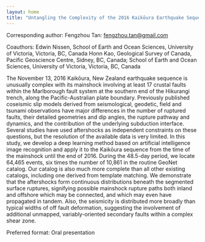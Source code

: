 ```yaml
---
layout: home
title: "Untangling the Complexity of the 2016 Kaikōura Earthquake Sequence by Artificial Intelligence Image Recognition"
---
```



Corresponding author: Fengzhou Tan: fengzhou.tan@gmail.com

Coauthors: Edwin Nissen, School of Earth and Ocean Sciences, University of Victoria, Victoria, BC, Canada
 Honn Kao, Geological Survey of Canada, Pacific Geoscience Centre, Sidney, BC, Canada; School of Earth and Ocean Sciences, University of Victoria, Victoria, BC, Canada 

The November 13, 2016 Kaikōura, New Zealand earthquake sequence is unusually complex with its mainshock involving at least 17 crustal faults within the Marlborough fault system at the southern end of the Hikurangi trench, along the Pacific-Australian plate boundary. Previously published coseismic slip models derived from seismological, geodetic, field and tsunami observations have major differences in the number of ruptured faults, their detailed geometries and dip angles, the rupture pathway and dynamics, and the contribution of the underlying subduction interface. Several studies have used aftershocks as independent constraints on these questions, but the resolution of the available data is very limited. In this study, we develop a deep learning method based on artificial intelligence image recognition and apply it to the Kaikōura sequence from the time of the mainshock until the end of 2016. During the 48.5-day period, we locate 64,465 events, six times the number of 10,861 in the routine GeoNet catalog. Our catalog is also much more complete than all other existing catalogs, including one derived from template matching. We demonstrate that the aftershocks form continuous distributions beneath the segmented surface ruptures, signifying possible mainshock rupture paths both inland and offshore which may be connected, and which may even have propagated in tandem. Also, the seismicity is distributed more broadly than typical widths of off fault deformation, suggesting the involvement of additional unmapped, variably-oriented secondary faults within a complex shear zone.

Preferred format: Oral presentation
